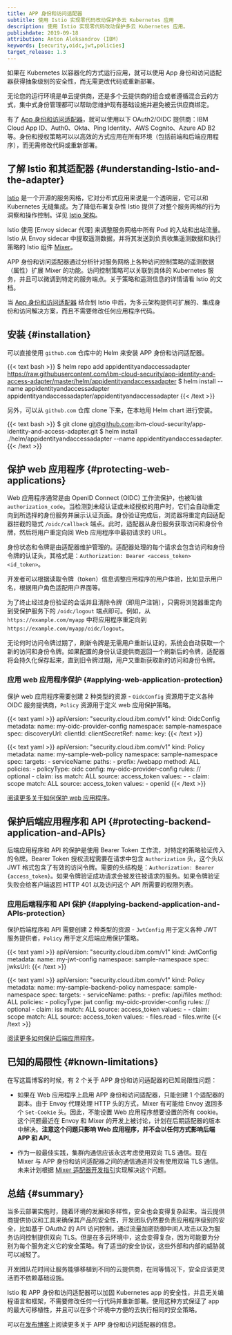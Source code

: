 ```yaml
---
title: APP 身份和访问适配器
subtitle: 使用 Istio 实现零代码改动保护多云 Kubernetes 应用
description: 使用 Istio 实现零代码改动保护多云 Kubernetes 应用。
publishdate: 2019-09-18
attribution: Anton Aleksandrov (IBM)
keywords: [security,oidc,jwt,policies]
target_release: 1.3
---
```


如果在 Kubernetes 以容器化的方式运行应用，就可以使用 App 身份和访问适配器获得抽象级别的安全性，而无需更改代码或重新部署。

无论您的运行环境是单云提供商，还是多个云提供商的组合或者遵循混合云的方式，集中式身份管理都可以帮助您维护现有基础设施并避免被云供应商绑定。

有了 [App 身份和访问适配器](https://github.com/ibm-cloud-security/app-identity-and-access-adapter)，就可以使用以下 OAuth2/OIDC 提供商：IBM Cloud App ID、Auth0、Okta、Ping Identity、AWS Cognito、Azure AD B2 等。身份和授权策略可以以高效的方式应用在所有环境（包括前端和后端应用程序），而无需修改代码或重新部署。

## 了解 Istio 和其适配器 {#understanding-Istio-and-the-adapter}

[Istio](/zh/docs/concepts/what-is-istio/) 是一个开源的服务网格，它对分布式应用来说是一个透明层，它可以和 Kubernetes 无缝集成。为了降低布署复杂性 Istio 提供了对整个服务网格的行为洞察和操作控制。详见 [Istio 架构](/zh/docs/ops/deployment/architecture/)。

Istio 使用 [Envoy sidecar 代理] 来调整服务网格中所有 Pod 的入站和出站流量。Istio 从 Envoy sidecar 中提取遥测数据，并将其发送到负责收集遥测数据和执行策略的 Istio 组件 [Mixer](/zh/docs/ops/deployment/architecture/#mixer)。

APP 身份和访问适配器通过分析针对服务网格上各种访问控制策略的遥测数据（属性）扩展 Mixer 的功能。访问控制策略可以关联到具体的 Kubernetes 服务，并且可以微调到特定的服务端点。关于策略和遥测信息的详情请看 Istio 的文档。

当 [App 身份和访问适配器](https://github.com/ibm-cloud-security/app-identity-and-access-adapter) 结合到 Istio 中后，为多云架构提供可扩展的、集成身份和访问解决方案，而且不需要修改任何应用程序代码。

## 安装 {#installation}

可以直接使用 `github.com` 仓库中的 Helm 来安装 APP 身份和访问适配器。

{{< text bash >}}
$ helm repo add appidentityandaccessadapter https://raw.githubusercontent.com/ibm-cloud-security/app-identity-and-access-adapter/master/helm/appidentityandaccessadapter
$ helm install --name appidentityandaccessadapter appidentityandaccessadapter/appidentityandaccessadapter
{{< /text >}}

另外，可以从 `github.com` 仓库 clone 下来，在本地用 Helm chart 进行安装。

{{< text bash >}}
$ git clone git@github.com:ibm-cloud-security/app-identity-and-access-adapter.git
$ helm install ./helm/appidentityandaccessadapter --name appidentityandaccessadapter.
{{< /text >}}

## 保护 web 应用程序 {#protecting-web-applications}

Web 应用程序通常是由 OpenID Connect (OIDC) 工作流保护，也被叫做 `authorization_code`。当检测到未经认证或未经授权的用户时，它们会自动重定向到所选择的身份服务并展示认证页面。身份验证完成后，浏览器将重定向回适配器拦截的隐式 `/oidc/callback` 端点。此时，适配器从身份服务获取访问和身份令牌，然后将用户重定向回 Web 应用程序中最初请求的 URL。

身份状态和令牌是由适配器维护管理的。适配器处理的每个请求会包含访问和身份令牌的认证头，其格式是：`Authorization: Bearer <access_token> <id_token>`。

开发者可以根据读取令牌（token）信息调整应用程序的用户体验，比如显示用户名，根据用户角色适配用户界面等。

为了终止经过身份验证的会话并且清除令牌（即用户注销），只需将浏览器重定向到受保护服务下的 `/oidc/logout` 端点即可。例如，从 `https://example.com/myapp` 中将应用程序重定向到 `https://example.com/myapp/oidc/logout`。

无论何时访问令牌过期了，刷新令牌是无需用户重新认证的，系统会自动获取一个新的访问和身份令牌。如果配置的身份认证提供商返回一个刷新后的令牌，适配器将会持久化保存起来，直到旧令牌过期，用户又重新获取新的访问和身份令牌。

### 应用 web 应用程序保护 {#applying-web-application-protection}

保护 web 应用程序需要创建 2 种类型的资源 - `OidcConfig` 资源用于定义各种 OIDC 服务提供商，`Policy` 资源用于定义 web 应用保护策略。

{{< text yaml >}}
apiVersion: "security.cloud.ibm.com/v1"
kind: OidcConfig
metadata:
    name: my-oidc-provider-config
    namespace: sample-namespace
spec:
    discoveryUrl: <discovery-url-from-oidc-provider>
    clientId: <client-id-from-oidc-provider>
    clientSecretRef:
        name: <kubernetes-secret-name>
        key: <kubernetes-secret-key>
{{< /text >}}

{{< text yaml >}}
apiVersion: "security.cloud.ibm.com/v1"
kind: Policy
metadata:
    name: my-sample-web-policy
    namespace: sample-namespace
spec:
    targets:
    - serviceName: <kubernetes-service-name-to-protect>
        paths:
        - prefix: /webapp
            method: ALL
            policies:
            - policyType: oidc
                config: my-oidc-provider-config
                rules: // optional
                - claim: iss
                    match: ALL
                    source: access_token
                    values:
                    - <expected-issuer-id>
                - claim: scope
                    match: ALL
                    source: access_token
                    values:
                    - openid
{{< /text >}}

[阅读更多关于如何保护 web 应用程序](https://github.com/ibm-cloud-security/app-identity-and-access-adapter)。

## 保护后端应用程序和 API {#protecting-backend-application-and-APIs}

后端应用程序和 API 的保护是使用 Bearer Token 工作流，对特定的策略验证传入的令牌。Bearer Token 授权流程需要在请求中包含 `Authorization` 头，这个头以 JWT 格式包含了有效的访问令牌。需要的头结构是：`Authorization: Bearer {access_token}`。如果令牌验证成功请求会被发往被请求的服务。如果令牌验证失败会给客户端返回 HTTP 401 以及访问这个 API 所需要的权限列表。

### 应用后端程序和 API 保护 {#applying-backend-application-and-APIs-protection}

保护后端程序和 API 需要创建 2 种类型的资源 - `JwtConfig` 用于定义各种 JWT 服务提供者，`Policy` 用于定义后端应用保护策略。

{{< text yaml >}}
apiVersion: "security.cloud.ibm.com/v1"
kind: JwtConfig
metadata:
    name: my-jwt-config
    namespace: sample-namespace
spec:
    jwksUrl: <the-jwks-url>
{{< /text >}}

{{< text yaml >}}
apiVersion: "security.cloud.ibm.com/v1"
kind: Policy
metadata:
    name: my-sample-backend-policy
    namespace: sample-namespace
spec:
    targets:
    - serviceName: <kubernetes-service-name-to-protect>
        paths:
        - prefix: /api/files
            method: ALL
            policies:
            - policyType: jwt
                config: my-oidc-provider-config
                rules: // optional
                - claim: iss
                    match: ALL
                    source: access_token
                    values:
                    - <expected-issuer-id>
                - claim: scope
                    match: ALL
                    source: access_token
                    values:
                    - files.read
                    - files.write
{{< /text >}}

[阅读更多如何保护后端应用程序](https://github.com/ibm-cloud-security/app-identity-and-access-adapter)。

## 已知的局限性 {#known-limitations}

在写这篇博客的时候，有 2 个关于 APP 身份和访问适配器的已知局限性问题：

- 如果在 Web 应用程序上启用 APP 身份和访问适配器，只能创建 1 个适配器的副本。由于 Envoy 代理处理 HTTP 头的方式，Mixer 有可能给 Envoy 返回多个 `Set-Cookie` 头。因此，不能设置 Web 应用程序想要设置的所有 cookie。这个问题最近在 Envoy 和 Mixer 的开发上被讨论，计划在后期适配器的版本中解决。**注意这个问题只影响 Web 应用程序，并不会以任何方式影响后端 APP 和 API**。

- 作为一般最佳实践，集群内通信应该永远考虑使用双向 TLS 通信。现在 Mixer 与 APP 身份和访问适配器之间的通信通道并没有使用双端 TLS 通信。未来计划根据 [Mixer 适配器开发指引](https://github.com/istio/istio/wiki/Mixer-Out-of-Process-Adapter-Walkthrough#step-7-encrypt-connection-between-mixer-and-grpc-adapter)实现解决这个问题。

## 总结 {#summary}

当多云部署实施时，随着环境的发展和多样性，安全也会变得复杂起来。当云提供商提供协议和工具来确保其产品的安全性，开发团队仍然要负责应用程序级别的安全，比如基于 OAuth2 的 API 访问控制，通过流量加密防御中间人攻击以及为服务访问控制提供双向 TLS。但是在多云环境中，这会变得复杂，因为可能要为分别为每个服务定义它的安全策略。有了适当的安全协议，这些外部和内部的威胁就可以减轻了。

开发团队花时间让服务能够移植到不同的云提供商，在同等情况下，安全应该更灵活而不依赖基础设施。

Istio 和 APP 身份和访问适配器可以加固 Kubernetes app 的安全性，并且无关编程语言和框架，不需要修改任何一行代码并重新部署。使用这种方式保证了 app 的最大可移植性，并且可以在多个环境中方便的去执行相同的安全策略。

可以在[发布博客](https://www.ibm.com/cloud/blog/using-istio-to-secure-your-multicloud-kubernetes-applications-with-zero-code-change)上阅读更多关于 APP 身份和访问适配器的信息。
